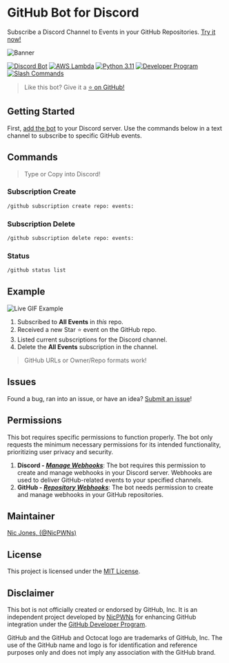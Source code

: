 # GitHub Bot for Discord

Subscribe a Discord Channel to Events in your GitHub Repositories. [Try it now!](https://discord.com/api/oauth2/authorize?client_id=1096576031093174334&permissions=536870912&scope=bot)

![Banner](https://github.com/NicPWNs/GitHub-Discord-Bot/assets/23003787/49c595ee-8b4b-47d1-9eb9-74c69a5ee94a)

[![Discord Bot](https://img.shields.io/badge/Get%20the%20Bot-5865F2?style=for-the-badge&logo=discord&logoColor=white)](https://discord.com/api/oauth2/authorize?client_id=1096576031093174334&permissions=536870912&scope=bot)
[![AWS Lambda](https://img.shields.io/badge/Serverless-FF9900?style=for-the-badge&logoColor=white&logo=awslambda)](https://aws.amazon.com/lambda/)
[![Python 3.11](https://img.shields.io/badge/Python%203.11-3776AB?style=for-the-badge&logoColor=white&logo=python)](https://www.python.org/downloads/release/python-3117/)
[![Developer Program](https://img.shields.io/badge/Developer%20Program-181717?style=for-the-badge&logoColor=white&logo=github)](https://docs.github.com/en/get-started/exploring-integrations/github-developer-program)
[![Slash Commands](https://img.shields.io/badge/Slash%20Commands-5865F2?style=for-the-badge&logoColor=white&logo=slashdot)](https://discord.com/blog/slash-commands-are-here)

> Like this bot? Give it a [⭐ on GitHub!](https://github.com/NicPWNs/github-discord-bot)

## Getting Started

First, [add the bot](https://discord.com/api/oauth2/authorize?client_id=1096576031093174334&permissions=536870912&scope=bot) to your Discord server. Use the commands below in a text channel to subscribe to specific GitHub events.

## Commands

> Type or Copy into Discord!

### Subscription Create

```bash
/github subscription create repo: events:
```

### Subscription Delete

```bash
/github subscription delete repo: events:
```

### Status

```bash
/github status list
```

## Example

![Live GIF Example](https://github.com/NicPWNs/GitHub-Discord-Bot/assets/23003787/016ceff7-833a-4fa6-acd6-59c23097db2f)


1. Subscribed to **All Events** in _this_ repo.
2. Received a new Star ⭐ event on the GitHub repo.
3. Listed current subscriptions for the Discord channel.
4. Delete the **All Events** subscription in the channel.

> GitHub URLs or Owner/Repo formats work!

## Issues

Found a bug, ran into an issue, or have an idea? [Submit an issue](https://github.com/NicPWNs/GitHub-Discord-Bot/issues/new/choose)!

## Permissions

This bot requires specific permissions to function properly. The bot only requests the minimum necessary permissions for its intended functionality, prioritizing user privacy and security.

1. **Discord - [_Manage Webhooks_](https://discord.com/developers/docs/topics/permissions#permissions)**: The bot requires this permission to create and manage webhooks in your Discord server. Webhooks are used to deliver GitHub-related events to your specified channels.
2. **GitHub - [_Repository Webhooks_](https://docs.github.com/en/rest/authentication/permissions-required-for-github-apps#repository-permissions-for-webhooks)**: The bot needs permission to create and manage webhooks in your GitHub repositories.

## Maintainer

[Nic Jones, (@NicPWNs)](https://github.com/NicPWNs)

## License

This project is licensed under the [MIT License](./LICENSE).

## Disclaimer

This bot is not officially created or endorsed by GitHub, Inc. It is an independent project developed by [NicPWNs](https://github.com/NicPWNs) for enhancing GitHub integration under the [GitHub Developer Program](https://docs.github.com/en/get-started/exploring-integrations/github-developer-program).

GitHub and the GitHub and Octocat logo are trademarks of GitHub, Inc. The use of the GitHub name and logo is for identification and reference purposes only and does not imply any association with the GitHub brand.
